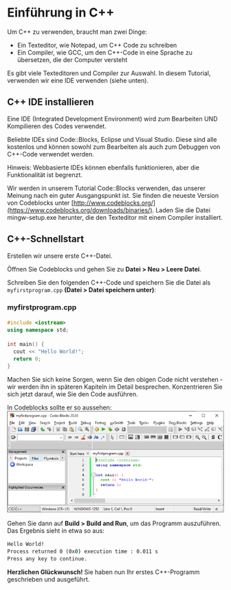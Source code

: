 # Einführung in C++
Um C++ zu verwenden, braucht man zwei Dinge:

- Ein Texteditor, wie Notepad, um C++ Code zu schreiben
- Ein Compiler, wie GCC, um den C++-Code in eine Sprache zu übersetzen, die der Computer versteht

Es gibt viele Texteditoren und Compiler zur Auswahl. In diesem Tutorial, verwenden wir eine IDE verwenden (siehe unten).

## C++ IDE installieren

Eine IDE (Integrated Development Environment) wird zum Bearbeiten UND Kompilieren des Codes verwendet.

Beliebte IDEs sind Code::Blocks, Eclipse und Visual Studio. Diese sind alle kostenlos und können sowohl zum Bearbeiten als auch zum Debuggen von C++-Code verwendet werden.

Hinweis: Webbasierte IDEs können ebenfalls funktionieren, aber die Funktionalität ist begrenzt.

Wir werden in unserem Tutorial Code::Blocks verwenden, das unserer Meinung nach ein guter Ausgangspunkt ist. Sie finden die neueste Version von Codeblocks unter [http://www.codeblocks.org/](https://www.codeblocks.org/downloads/binaries/). Laden Sie die Datei mingw-setup.exe herunter, die den Texteditor mit einem Compiler installiert.

## C++-Schnellstart
Erstellen wir unsere erste C++-Datei. 

Öffnen Sie Codeblocks und gehen Sie zu **Datei > Neu > Leere Datei**. 

Schreiben Sie den folgenden C++-Code und speichern Sie die Datei als `myfirstprogram.cpp` **(Datei > Datei speichern unter)**:
### myfirstprogram.cpp
```c++
#include <iostream>
using namespace std;

int main() {
  cout << "Hello World!";
  return 0;
} 
```

Machen Sie sich keine Sorgen, wenn Sie den obigen Code nicht verstehen - wir werden ihn in späteren Kapiteln im Detail besprechen. Konzentrieren Sie sich jetzt darauf, wie Sie den Code ausführen. 

In Codeblocks sollte er so aussehen:  
![codeblock2020](../bilder/codeblocks2020.png)  

Gehen Sie dann auf **Build > Build and Run**, um das Programm auszuführen. Das Ergebnis sieht in etwa so aus:
```cmd
Hello World!
Process returned 0 (0x0) execution time : 0.011 s
Press any key to continue.
```
**Herzlichen Glückwunsch!** Sie haben nun Ihr erstes C++-Programm geschrieben und ausgeführt.
